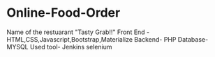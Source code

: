 # Online-Food-Order
Name of the restuarant "Tasty Grab!!"
Front End - HTML,CSS,Javascript,Bootstrap,Materialize 
Backend- PHP
Database- MYSQL
Used tool- Jenkins
selenium

